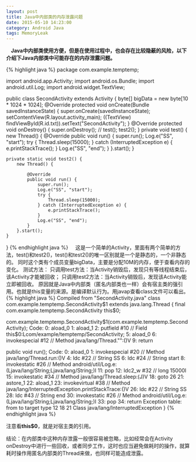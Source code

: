 ```yaml
---
layout: post
title: Java中内部类的内存泄露问题
date: 2015-05-10 14:23:00
category: Android Java
tags: MemoryLeak
---
```

**&nbsp;&nbsp;&nbsp;&nbsp;Java中内部类使用方便，但是在使用过程中，也会存在比较隐蔽的风险，以下介绍下Java内部类中可能存在的内存泄露问题。**    
<!--more-->
{% highlight java %}
package com.example.temptemp;

import android.app.Activity;
import android.os.Bundle;
import android.util.Log;
import android.widget.TextView;

public class SecondActivity extends Activity {
    byte[] bigData = new byte[10 * 1024 * 1024];
    @Override
    protected void onCreate(Bundle savedInstanceState) {
        super.onCreate(savedInstanceState);
        setContentView(R.layout.activity_main);
        ((TextView) findViewById(R.id.txt)).setText("SecondActivity");
    }
    @Override
    protected void onDestroy() {
        super.onDestroy();
        // test();
        test2();
    }
    private void test() {
        new Thread() {
            @Override
            public void run() {
                super.run();
                Log.e("SS", "start");
                try {
                    Thread.sleep(15000);
                } catch (InterruptedException e) {
                    e.printStackTrace();
                }
                Log.e("SS", "end");
            }
        }.start();
    }


    private static void test2() {
        new Thread() {

            @Override
            public void run() {
                super.run();
                Log.e("SS", "start");
                try {
                    Thread.sleep(15000);
                } catch (InterruptedException e) {
                    e.printStackTrace();
                }
                Log.e("SS", "end");
            }
        }.start();
    }
}
{% endhighlight java %}
&nbsp;&nbsp;&nbsp;&nbsp;这是一个简单的Activity，里面有两个简单的方法，test()和test2()，test()和test2()的唯一区别就是一个是静态的，一个非静态的。
同时这个类有个成员变量bigData，主要是分配10M的内存，便于查看内存的变化。
测试方法：
只调用test方法：当Activity销毁后，发现只有等线程结束后，该Activity才能被回收；
只调用test2方法：当Activity销毁后，发现该Activity能立即被回收。
原因就是Java中内部类（匿名内部类也一样）会有宿主类的强引用。也就是this变量的来源。是编译默认行为。用javap查看class文件可以看出。
{% highlight java %}
Compiled from "SecondActivity.java"
class com.example.temptemp.SecondActivity$1 extends java.lang.Thread {
  final com.example.temptemp.SecondActivity this$0;

  com.example.temptemp.SecondActivity$1(com.example.temptemp.SecondActivity);
    Code:
       0: aload_0
       1: aload_1
       2: putfield      #10                 // Field this$0:Lcom/example/temptemp/SecondActivity;
       5: aload_0
       6: invokespecial #12                 // Method java/lang/Thread."<init>":()V
       9: return

  public void run();
    Code:
       0: aload_0
       1: invokespecial #20                 // Method java/lang/Thread.run:()V
       4: ldc           #22                 // String SS
       6: ldc           #24                 // String start
       8: invokestatic  #26                 // Method android/util/Log.e:(Ljava/lang/String;Ljava/lang/String;)I
      11: pop
      12: ldc2_w        #32                 // long 15000l
      15: invokestatic  #34                 // Method java/lang/Thread.sleep:(J)V
      18: goto          26
      21: astore_1
      22: aload_1
      23: invokevirtual #38                 // Method java/lang/InterruptedException.printStackTrace:()V
      26: ldc           #22                 // String SS
      28: ldc           #43                 // String end
      30: invokestatic  #26                 // Method android/util/Log.e:(Ljava/lang/String;Ljava/lang/String;)I
      33: pop
      34: return
    Exception table:
       from    to  target type
          12    18    21   Class java/lang/InterruptedException
}
{% endhighlight java %}  

注意看**this$0**，就是对宿主类的引用。

结论：在内部类中这种内存泄露一般很容易被忽略，比如经常会在Activity onDestroy中进行一些回收，或者同步工作，这时也应当避免做耗时的操作，就算耗时操作用匿名内部类的Thread来做，也同样可能造成泄露。